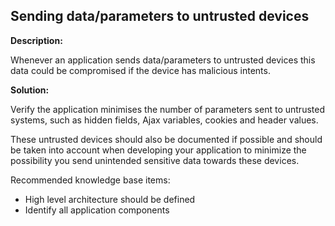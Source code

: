 Sending data/parameters to untrusted devices
-------

**Description:**

Whenever an application sends data/parameters to untrusted devices this data could be
compromised if the device has malicious intents.


**Solution:**

Verify the application minimises the number of parameters sent to untrusted systems,
such as hidden fields, Ajax variables, cookies and header values.

These untrusted devices should also be documented if possible and should be taken into
account when developing your application to minimize the possibility you send
unintended sensitive data towards these devices.

Recommended knowledge base items:

- High level architecture should be defined
- Identify all application components
